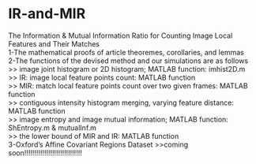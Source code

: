 # IR-and-MIR
The Information &amp; Mutual Information Ratio for Counting Image Local Features and Their Matches
\
1-The mathematical proofs of article theoremes, corollaries, and lemmas
\
2-The functions of the devised method and our simulations are as follows 
\
\>> image joint histogram or 2D histogram; MATLAB function: imhist2D.m
\
\>> IR: image local feature points count: MATLAB function 
\
\>> MIR: match local feature points count over two given frames: MATLAB function
\
\>> contiguous intensity histogram merging, varying feature distance: MATLAB function
\
\>> image entropy and image mutual information; MATLAB function: ShEntropy.m & mutualInf.m
\
\>> the lower bound of MIR and IR: MATLAB function
\
3-Oxford’s Affine Covariant Regions Dataset
\>>coming soon!!!!!!!!!!!!!!!!!!!!!!!!!!!!!
